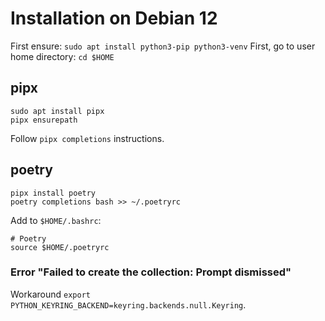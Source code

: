 # Installation on Debian 12

First ensure: `sudo apt install python3-pip python3-venv`
First, go to user home directory: `cd $HOME`

## pipx

```
sudo apt install pipx
pipx ensurepath
```
Follow `pipx completions` instructions.

## poetry

```
pipx install poetry
poetry completions bash >> ~/.poetryrc
```

Add to `$HOME/.bashrc`:

```
# Poetry
source $HOME/.poetryrc
```
### Error "Failed to create the collection: Prompt dismissed"

Workaround `export PYTHON_KEYRING_BACKEND=keyring.backends.null.Keyring`.
